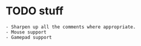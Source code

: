 # TODO stuff

	- Sharpen up all the comments where appropriate.
	- Mouse support
	- Gamepad support
